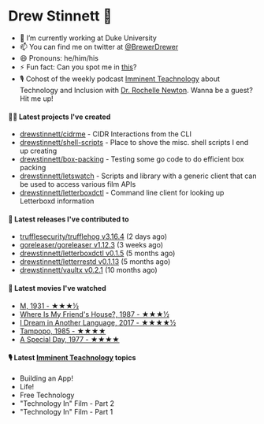 
# Drew Stinnett 👋

- 🔭 I’m currently working at Duke University
- 📫 You can find me on twitter at [@BrewerDrewer](https://twitter.com/BrewerDrewer)
- 😄 Pronouns: he/him/his
- ⚡ Fun fact: Can you spot me in [this](https://www.youtube.com/watch?v=oL9WnB0qHBA)?
- 🎙 Cohost of the weekly podcast [Imminent Teachnology](https://podcast.imminentteachnology.com/) about Technology and Inclusion with [Dr. Rochelle Newton](https://www.linkedin.com/in/drrochellenewton/). Wanna be a guest? Hit me up!

#### 👨‍💻 Latest projects I've created
- [drewstinnett/cidrme](https://github.com/drewstinnett/cidrme) - CIDR Interactions from the CLI
- [drewstinnett/shell-scripts](https://github.com/drewstinnett/shell-scripts) - Place to shove the misc. shell scripts I end up creating
- [drewstinnett/box-packing](https://github.com/drewstinnett/box-packing) - Testing some go code to do efficient box packing
- [drewstinnett/letswatch](https://github.com/drewstinnett/letswatch) - Scripts and library with a generic client that can be used to access various film APIs
- [drewstinnett/letterboxdctl](https://github.com/drewstinnett/letterboxdctl) - Command line client for looking up Letterboxd information

#### 🚀 Latest releases I've contributed to
- [trufflesecurity/trufflehog v3.16.4](https://github.com/trufflesecurity/trufflehog/releases/tag/v3.16.4) (2 days ago)
- [goreleaser/goreleaser v1.12.3](https://github.com/goreleaser/goreleaser/releases/tag/v1.12.3) (3 weeks ago)
- [drewstinnett/letterboxdctl v0.1.5](https://github.com/drewstinnett/letterboxdctl/releases/tag/v0.1.5) (5 months ago)
- [drewstinnett/letterrestd v0.1.13](https://github.com/drewstinnett/letterrestd/releases/tag/v0.1.13) (5 months ago)
- [drewstinnett/vaultx v0.2.1](https://github.com/drewstinnett/vaultx/releases/tag/v0.2.1) (10 months ago)

#### 🍿 Latest movies I've watched
- [M, 1931 - ★★★½](https://letterboxd.com/mondodrew/film/m/)
- [Where Is My Friend&#39;s House?, 1987 - ★★★½](https://letterboxd.com/mondodrew/film/where-is-my-friends-house/)
- [I Dream in Another Language, 2017 - ★★★★½](https://letterboxd.com/mondodrew/film/i-dream-in-another-language/)
- [Tampopo, 1985 - ★★★★](https://letterboxd.com/mondodrew/film/tampopo/)
- [A Special Day, 1977 - ★★★★](https://letterboxd.com/mondodrew/film/a-special-day/)

#### 🎙 Latest [Imminent Teachnology](https://podcast.imminentteachnology.com/) topics
- Building an App!
- Life!
- Free Technology
- &#34;Technology In&#34; Film - Part 2
- &#34;Technology In&#34; Film - Part 1
